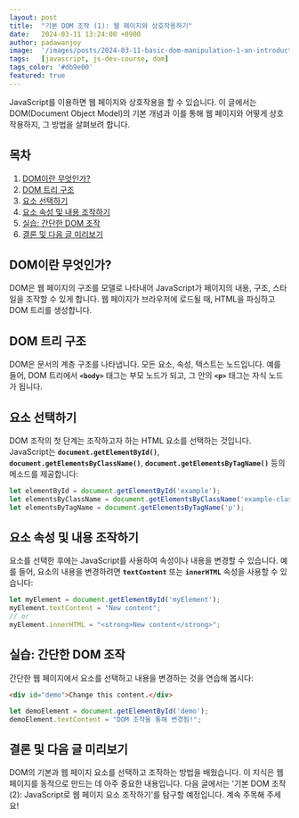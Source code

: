 ```yaml
---
layout: post
title:  "기본 DOM 조작 (1): 웹 페이지와 상호작용하기"
date:   2024-03-11 13:24:00 +0900
author: padawanjoy
image:  '/images/posts/2024-03-11-basic-dom-manipulation-1-an-introduction-to-interacting-with-web-pages/01.webp'
tags:   [javascript, js-dev-course, dom]
tags_color: '#db9e00'
featured: true
---
```

JavaScript를 이용하면 웹 페이지와 상호작용을 할 수 있습니다. 이 글에서는 DOM(Document Object Model)의 기본 개념과 이를 통해 웹 페이지와 어떻게 상호작용하지, 그 방법을 살펴보려 합니다.

## 목차
1. [DOM이란 무엇인가?](#dom이란-무엇인가)
2. [DOM 트리 구조](#dom-트리-구조)
3. [요소 선택하기](#요소-선택하기)
4. [요소 속성 및 내용 조작하기](#요소-속성-및-내용-조작하기)
5. [실습: 간단한 DOM 조작](#실습-간단한-dom-조작)
6. [결론 및 다음 글 미리보기](#결론-및-다음-글-미리보기)

## DOM이란 무엇인가?
DOM은 웹 페이지의 구조를 모델로 나타내어 JavaScript가 페이지의 내용, 구조, 스타일을 조작할 수 있게 합니다. 웹 페이지가 브라우저에 로드될 때, HTML을 파싱하고 DOM 트리를 생성합니다.

## DOM 트리 구조
DOM은 문서의 계층 구조를 나타냅니다. 모든 요소, 속성, 텍스트는 노드입니다. 예를 들어, DOM 트리에서 **`<body>`** 태그는 부모 노드가 되고, 그 안의 **`<p>`** 태그는 자식 노드가 됩니다.

## 요소 선택하기
DOM 조작의 첫 단계는 조작하고자 하는 HTML 요소를 선택하는 것입니다. JavaScript는 **`document.getElementById()`**, **`document.getElementsByClassName()`**, **`document.getElementsByTagName()`** 등의 메소드를 제공합니다:

```javascript
let elementById = document.getElementById('example');
let elementsByClassName = document.getElementsByClassName('example-class');
let elementsByTagName = document.getElementsByTagName('p');
```

## 요소 속성 및 내용 조작하기
요소를 선택한 후에는 JavaScript를 사용하여 속성이나 내용을 변경할 수 있습니다. 예를 들어, 요소의 내용을 변경하려면 **`textContent`** 또는 **`innerHTML`** 속성을 사용할 수 있습니다:

```javascript
let myElement = document.getElementById('myElement');
myElement.textContent = "New content";
// or
myElement.innerHTML = "<strong>New content</strong>";
```

## 실습: 간단한 DOM 조작
간단한 웹 페이지에서 요소를 선택하고 내용을 변경하는 것을 연습해 봅시다:

```html
<div id="demo">Change this content.</div>
```

```javascript
let demoElement = document.getElementById('demo');
demoElement.textContent = "DOM 조작을 통해 변경됨!";
```

## 결론 및 다음 글 미리보기
DOM의 기본과 웹 페이지 요소를 선택하고 조작하는 방법을 배웠습니다. 이 지식은 웹 페이지를 동적으로 만드는 데 아주 중요한 내용입니다. 다음 글에서는 '기본 DOM 조작 (2): JavaScript로 웹 페이지 요소 조작하기'를 탐구할 예정입니다. 계속 주목해 주세요!